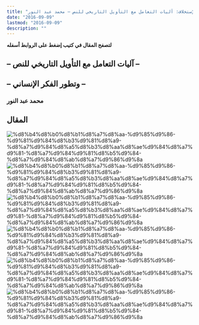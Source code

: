 ```yaml
---
title: "شذرات من فلسفة الإستخلاف: آليات التعامل مع التأويل التاريخي للنص – محمد عبد النور"
date: "2016-09-09"
lastmod: "2016-09-09"
description: ""
---
```

**لتصفح المقال في كتيب إضغط على الروابط أسفله**

## **– آليات التعامل مع التأويل التاريخي للنص –**

## **– وتطور الفكر الإنساني –**

### محمد عبد النور

## المقال

![%d8%b4%d8%b0%d8%b1%d8%a7%d8%aa-%d9%85%d9%86-%d9%81%d9%84%d8%b3%d9%81%d8%a9-%d8%a7%d9%84%d8%a5%d8%b3%d8%aa%d8%ae%d9%84%d8%a7%d9%81-%d8%a7%d9%84%d9%81%d8%b5%d9%84-%d8%a7%d9%84%d8%ab%d8%a7%d9%86%d9%8a](https://abouyaarebmarzouki.wordpress.com/wp-content/uploads/2016/09/d8b4d8b0d8b1d8a7d8aa-d985d986-d981d984d8b3d981d8a9-d8a7d984d8a5d8b3d8aad8aed984d8a7d981-d8a7d984d981d8b5d984-d8a7d984d8abd8a7d986d98a.png?w=648) ![%d8%b4%d8%b0%d8%b1%d8%a7%d8%aa-%d9%85%d9%86-%d9%81%d9%84%d8%b3%d9%81%d8%a9-%d8%a7%d9%84%d8%a5%d8%b3%d8%aa%d8%ae%d9%84%d8%a7%d9%81-%d8%a7%d9%84%d9%81%d8%b5%d9%84-%d8%a7%d9%84%d8%ab%d8%a7%d9%86%d9%8a](https://abouyaarebmarzouki.wordpress.com/wp-content/uploads/2016/09/d8b4d8b0d8b1d8a7d8aa-d985d986-d981d984d8b3d981d8a9-d8a7d984d8a5d8b3d8aad8aed984d8a7d981-d8a7d984d981d8b5d984-d8a7d984d8abd8a7d986d98a1.png?w=648) ![%d8%b4%d8%b0%d8%b1%d8%a7%d8%aa-%d9%85%d9%86-%d9%81%d9%84%d8%b3%d9%81%d8%a9-%d8%a7%d9%84%d8%a5%d8%b3%d8%aa%d8%ae%d9%84%d8%a7%d9%81-%d8%a7%d9%84%d9%81%d8%b5%d9%84-%d8%a7%d9%84%d8%ab%d8%a7%d9%86%d9%8a](https://abouyaarebmarzouki.wordpress.com/wp-content/uploads/2016/09/d8b4d8b0d8b1d8a7d8aa-d985d986-d981d984d8b3d981d8a9-d8a7d984d8a5d8b3d8aad8aed984d8a7d981-d8a7d984d981d8b5d984-d8a7d984d8abd8a7d986d98a2.png?w=648) ![%d8%b4%d8%b0%d8%b1%d8%a7%d8%aa-%d9%85%d9%86-%d9%81%d9%84%d8%b3%d9%81%d8%a9-%d8%a7%d9%84%d8%a5%d8%b3%d8%aa%d8%ae%d9%84%d8%a7%d9%81-%d8%a7%d9%84%d9%81%d8%b5%d9%84-%d8%a7%d9%84%d8%ab%d8%a7%d9%86%d9%8a](https://abouyaarebmarzouki.wordpress.com/wp-content/uploads/2016/09/d8b4d8b0d8b1d8a7d8aa-d985d986-d981d984d8b3d981d8a9-d8a7d984d8a5d8b3d8aad8aed984d8a7d981-d8a7d984d981d8b5d984-d8a7d984d8abd8a7d986d98a3.png?w=648) ![%d8%b4%d8%b0%d8%b1%d8%a7%d8%aa-%d9%85%d9%86-%d9%81%d9%84%d8%b3%d9%81%d8%a9-%d8%a7%d9%84%d8%a5%d8%b3%d8%aa%d8%ae%d9%84%d8%a7%d9%81-%d8%a7%d9%84%d9%81%d8%b5%d9%84-%d8%a7%d9%84%d8%ab%d8%a7%d9%86%d9%8a](https://abouyaarebmarzouki.wordpress.com/wp-content/uploads/2016/09/d8b4d8b0d8b1d8a7d8aa-d985d986-d981d984d8b3d981d8a9-d8a7d984d8a5d8b3d8aad8aed984d8a7d981-d8a7d984d981d8b5d984-d8a7d984d8abd8a7d986d98a4.png?w=648) ![%d8%b4%d8%b0%d8%b1%d8%a7%d8%aa-%d9%85%d9%86-%d9%81%d9%84%d8%b3%d9%81%d8%a9-%d8%a7%d9%84%d8%a5%d8%b3%d8%aa%d8%ae%d9%84%d8%a7%d9%81-%d8%a7%d9%84%d9%81%d8%b5%d9%84-%d8%a7%d9%84%d8%ab%d8%a7%d9%86%d9%8a](https://abouyaarebmarzouki.wordpress.com/wp-content/uploads/2016/09/d8b4d8b0d8b1d8a7d8aa-d985d986-d981d984d8b3d981d8a9-d8a7d984d8a5d8b3d8aad8aed984d8a7d981-d8a7d984d981d8b5d984-d8a7d984d8abd8a7d986d98a5.png?w=648)

###